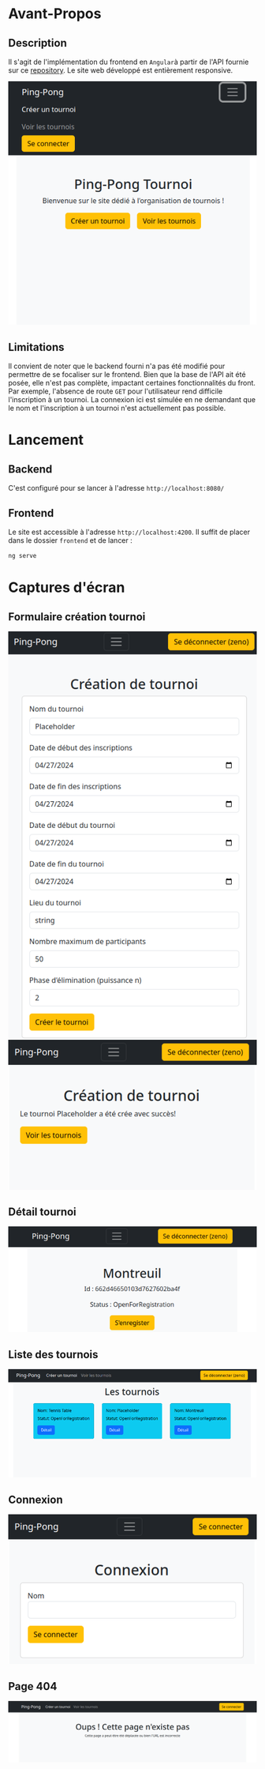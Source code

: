 # Avant-Propos

## Description

Il s'agit de l'implémentation du frontend en `Angular`à partir de l'API fournie sur ce [repository](https://github.com/Arnaud-Nauwynck/sample-tournament-app).
Le site web développé est entièrement responsive.

![Page accueil mobile](screenshot/tournament_home.png)

## Limitations
Il convient de noter que le backend fourni n'a pas été modifié pour permettre de se focaliser sur le frontend.
Bien que la base de l'API ait été posée, elle n'est pas complète, impactant certaines fonctionnalités du front. Par exemple, l'absence de route `GET` pour l'utilisateur rend difficile l'inscription à un tournoi.
La connexion ici est simulée en ne demandant que le nom et l'inscription à un tournoi n'est actuellement pas possible.

# Lancement

## Backend
C'est configuré pour se lancer à l'adresse `http://localhost:8080/`

## Frontend

Le site est accessible à l'adresse `http://localhost:4200`. Il suffit de placer dans le dossier `frontend` et de lancer :
```bash
ng serve
```
# Captures d'écran

## Formulaire création tournoi
![Formulaire création tournoi](screenshot/tournament_creation.png)
![Création tournoi réussie](screenshot/tournament_creation_success.png)
## Détail tournoi
![Détail tournoi](screenshot/tournament_detail.png)

## Liste des tournois
![Liste des tournois](screenshot/list_tournament.png)

## Connexion
![Page connexion](screenshot/login_page.png)

## Page 404
![Page 404](screenshot/page_not_found.png)